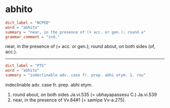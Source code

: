 # abhito

``` toml
dict_label = "NCPED"
word = "abhito"
summary = "near, in the presence of (+ acc. or gen.); round a"
grammar_comment = "ind."
```

near, in the presence of (\+ acc. or gen.); round about, on both sides (of, acc.).

--------------------

``` toml
dict_label = "PTS"
word = "abhito"
summary = "indeclinable adv. case fr. prep. abhi etym. 1. rou"
```

indeclinable adv. case fr. prep. abhi etym.

1. round about, on both sides Ja.vi.535 (= ubhayapassesu C.) Ja.vi.539
2. near, in the presence of Vv.64#1 (= samīpe Vv\-a.275).

